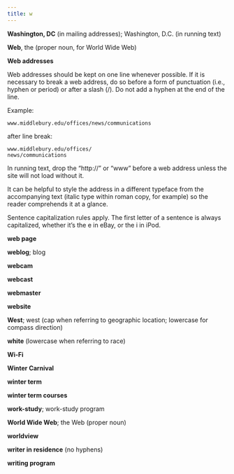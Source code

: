 ```yaml
---
title: w
---
```


**Washington, DC** (in mailing addresses); Washington, D.C. (in running text)

**Web**, the (proper noun, for World Wide Web)

**Web addresses**

Web addresses should be kept on one line whenever possible. If it is necessary to break a web address, do so before a form of punctuation (i.e., hyphen or period) or after a slash (/). Do not add a hyphen at the end of the line.

Example:

`www.middlebury.edu/offices/news/communications`

after line break:

```
www.middlebury.edu/offices/
news/communications
```

In running text, drop the “http://” or “www” before a web address unless the site will not load without it.

It can be helpful to style the address in a different typeface from the accompanying text (italic type within roman copy, for example) so the reader comprehends it at a glance.

Sentence capitalization rules apply. The first letter of a sentence is always capitalized, whether it’s the e in eBay, or the i in iPod.

**web page**

**weblog**; blog

**webcam**

**webcast**

**webmaster**

**website**

**West**; west (cap when referring to geographic location; lowercase for compass direction)

**white** (lowercase when referring to race)

**Wi-Fi**

**Winter Carnival**

**winter term**

**winter term courses**

**work-study**; work-study program

**World Wide Web**; the Web (proper noun)

**worldview**

**writer in residence** (no hyphens)

**writing program**
